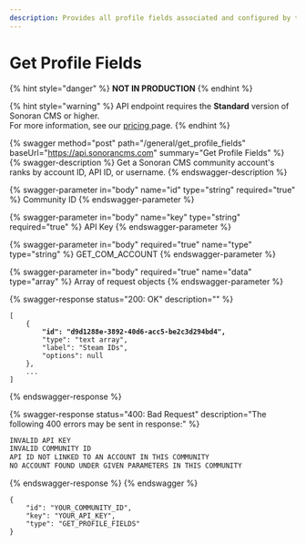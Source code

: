 ```yaml
---
description: Provides all profile fields associated and configured by the community.
---
```


# Get Profile Fields

{% hint style="danger" %}
**NOT IN PRODUCTION**
{% endhint %}

{% hint style="warning" %}
API endpoint requires the **Standard** version of Sonoran CMS or higher.\
For more information, see our [pricing ](../../../../pricing/pricing-faq/)page.
{% endhint %}

{% swagger method="post" path="/general/get_profile_fields" baseUrl="https://api.sonorancms.com" summary="Get Profile Fields" %}
{% swagger-description %}
Get a Sonoran CMS community account's ranks by account ID, API ID, or username.
{% endswagger-description %}

{% swagger-parameter in="body" name="id" type="string" required="true" %}
Community ID
{% endswagger-parameter %}

{% swagger-parameter in="body" name="key" type="string" required="true" %}
API Key
{% endswagger-parameter %}

{% swagger-parameter in="body" required="true" name="type" type="string" %}
GET_COM_ACCOUNT
{% endswagger-parameter %}

{% swagger-parameter in="body" required="true" name="data" type="array" %}
Array of request objects
{% endswagger-parameter %}

{% swagger-response status="200: OK" description="" %}
<pre class="language-javascript"><code class="lang-javascript">[
    {
<strong>        "id": "d9d1288e-3892-40d6-acc5-be2c3d294bd4",
</strong>        "type": "text array",
        "label": "Steam IDs",
        "options": null
    },
    ...
]
</code></pre>
{% endswagger-response %}

{% swagger-response status="400: Bad Request" description="The following 400 errors may be sent in response:" %}
```javascript
INVALID API KEY
INVALID COMMUNITY ID
API ID NOT LINKED TO AN ACCOUNT IN THIS COMMUNITY
NO ACCOUNT FOUND UNDER GIVEN PARAMETERS IN THIS COMMUNITY
```
{% endswagger-response %}
{% endswagger %}

```
{
    "id": "YOUR_COMMUNITY_ID",
    "key": "YOUR_API_KEY",
    "type": "GET_PROFILE_FIELDS"
}
```
